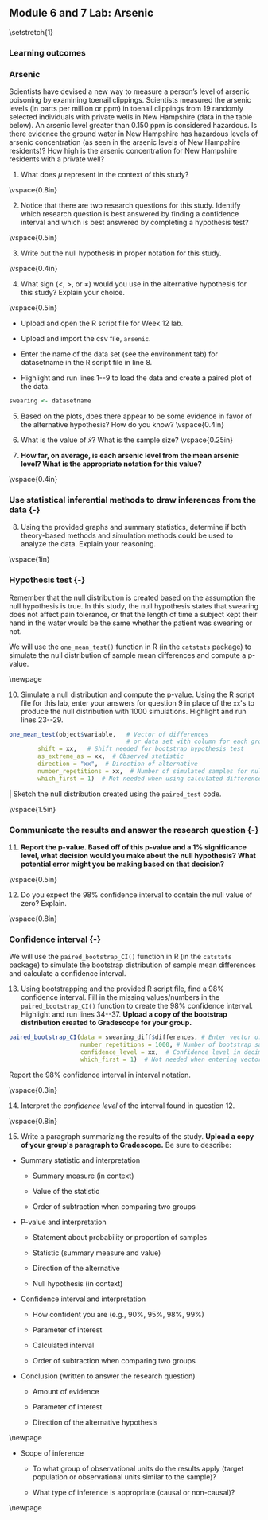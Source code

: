 ## Module 6 and 7 Lab:  Arsenic

\setstretch{1}


### Learning outcomes


### Arsenic

Scientists have devised a new way to measure a person’s level of arsenic poisoning by examining toenail clippings.  Scientists measured the arsenic levels (in parts per million or ppm) in toenail clippings from 19 randomly selected individuals with private wells in New Hampshire (data in the table below).  An arsenic level greater than 0.150 ppm is considered hazardous.   Is there evidence the ground water in New Hampshire has hazardous levels of arsenic concentration (as seen in the arsenic levels of New Hampshire residents)?  How high is the arsenic concentration for New Hampshire residents with a private well?

1. What does $\mu$ represent in the context of this study?

\vspace{0.8in}

2.  Notice that there are two research questions for this study.  Identify which research question is best answered by finding a confidence interval and which is best answered by completing a hypothesis test?

\vspace{0.5in}

3.  Write out the null hypothesis in proper notation for this study.  

\vspace{0.4in}

4.  What sign ($<$, $>$, or $\neq$) would you use in the alternative hypothesis for this study?  Explain your choice.

\vspace{0.5in}

* Upload and open the R script file for Week 12 lab. 

* Upload and import the csv file, `arsenic`. 

* Enter the name of the data set (see the environment tab) for datasetname in the R script file in line 8. 

* Highlight and run lines 1--9 to load the data and create a paired plot of the data. 

``` r
swearing <- datasetname
```

5. Based on the plots, does there appear to be some evidence in favor of the alternative hypothesis?  How do you know?
\vspace{0.4in}


6.  What is the value of $\bar{x}$?  What is the sample size?
\vspace{0.25in}

7. **How far, on average, is each arsenic level from the mean arsenic level?  What is the appropriate notation for this value?**

\vspace{0.4in}

### Use statistical inferential methods to draw inferences from the data {-}


8.  Using the provided graphs and summary statistics, determine if both theory-based methods and simulation methods could be used to analyze the data.  Explain your reasoning.

\vspace{1in}

### Hypothesis test {-}

Remember that the null distribution is created based on the assumption the null hypothesis is true.  In this study, the null hypothesis states that swearing does not affect pain tolerance, or that the length of time a subject kept their hand in the water would be the same whether the patient was swearing or not.

We will use the `one_mean_test()` function in R (in the `catstats` package) to simulate the null distribution of sample mean differences and compute a p-value. 

\newpage

10.  Simulate a null distribution and compute the p-value. Using the R script file for this lab, enter your answers for question 9 in place of the `xx`'s to produce the null distribution with 1000 simulations.  Highlight and run lines 23--29.  


``` r
one_mean_test(object$variable,   # Vector of differences 
                                 # or data set with column for each group
        shift = xx,   # Shift needed for bootstrap hypothesis test
        as_extreme_as = xx,  # Observed statistic
        direction = "xx",  # Direction of alternative
        number_repetitions = xx,  # Number of simulated samples for null distribution
        which_first = 1)  # Not needed when using calculated differences
```
|        Sketch the null distribution created using the `paired_test` code.

\vspace{1.5in}

### Communicate the results and answer the research question {-}

11.  **Report the p-value. Based off of this p-value and a 1% significance level, what decision would you make about the null hypothesis?  What potential error might you be making based on that decision?**

\vspace{0.5in}

12. Do you expect the 98\% confidence interval to contain the null value of zero?  Explain.

\vspace{0.8in}

### Confidence interval {-}

We will use the `paired_bootstrap_CI()` function in R (in the `catstats` package) to simulate the bootstrap distribution of sample mean differences and calculate a confidence interval. 

13. Using bootstrapping and the provided R script file, find a 98\% confidence interval. Fill in the missing values/numbers in the `paired_bootstrap_CI()` function to create the 98\% confidence interval.  Highlight and run lines 34--37. **Upload a copy of the bootstrap distribution created to Gradescope for your group.** 

``` r
paired_bootstrap_CI(data = swearing_diff$differences, # Enter vector of differences
                    number_repetitions = 1000, # Number of bootstrap samples for CI
                    confidence_level = xx,  # Confidence level in decimal form
                    which_first = 1)  # Not needed when entering vector of differences
```
Report the 98\% confidence interval in interval notation.

\vspace{0.3in}

14. Interpret the *confidence level* of the interval found in question 12. 

\vspace{0.8in}

15.  Write a paragraph summarizing the results of the study.  **Upload a copy of your group's paragraph to Gradescope.** Be sure to describe:

* Summary statistic and interpretation

    * Summary measure (in context)
    
    * Value of the statistic 
    
    * Order of subtraction when comparing two groups

* P-value and interpretation

    * Statement about probability or proportion of samples
    
    * Statistic (summary measure and value)
    
    * Direction of the alternative 
    
    * Null hypothesis (in context) 


* Confidence interval and interpretation

    * How confident you are (e.g., 90%, 95%, 98%, 99%)
    
    * Parameter of interest
    
    * Calculated interval
    
    * Order of subtraction when comparing two groups


* Conclusion (written to answer the research question)

    * Amount of evidence
    
    * Parameter of interest 
    
    * Direction of the alternative hypothesis

\newpage

* Scope of inference

    * To what group of observational units do the results apply (target population or observational units similar to the sample)?
	
    * What type of inference is appropriate (causal or non-causal)?

\newpage
